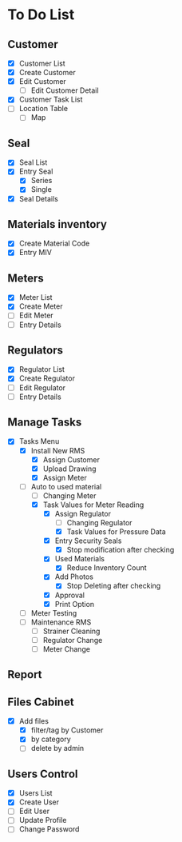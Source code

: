 # To Do List

## Customer

- [x] Customer List
- [x] Create Customer
- [x] Edit Customer
    - [ ] Edit Customer Detail
- [x] Customer Task List
- [ ] Location Table
    - [ ] Map

## Seal

- [x] Seal List
- [x] Entry Seal
    - [x] Series
    - [x] Single
- [x] Seal Details

## Materials inventory

- [x] Create Material Code
- [x] Entry MIV

## Meters

- [x] Meter List
- [x] Create Meter
- [ ] Edit Meter
- [ ] Entry Details

## Regulators

- [x] Regulator List
- [x] Create Regulator
- [ ] Edit Regulator
- [ ] Entry Details

## Manage Tasks

- [x] Tasks Menu
    - [x] Install New RMS
        - [x] Assign Customer
        - [x] Upload Drawing
        - [x] Assign Meter
    - [ ] Auto to used material
        - [ ] Changing Meter
        - [x] Task Values for Meter Reading
            - [x] Assign Regulator
                - [ ] Changing Regulator
                - [x] Task Values for Pressure Data
            - [x] Entry Security Seals
                - [x] Stop modification after checking
            - [x] Used Materials
                - [x] Reduce Inventory Count
            - [x] Add Photos
                - [x] Stop Deleting after checking
            - [x] Approval
            - [x] Print Option
    - [ ] Meter Testing
    - [ ] Maintenance RMS
        - [ ] Strainer Cleaning
        - [ ] Regulator Change
        - [ ] Meter Change

## Report

## Files Cabinet

- [x] Add files
    - [x] filter/tag by Customer
    - [x] by category
    - [ ] delete by admin

## Users Control

- [x] Users List
- [x] Create User
- [ ] Edit User
- [ ] Update Profile
- [ ] Change Password
